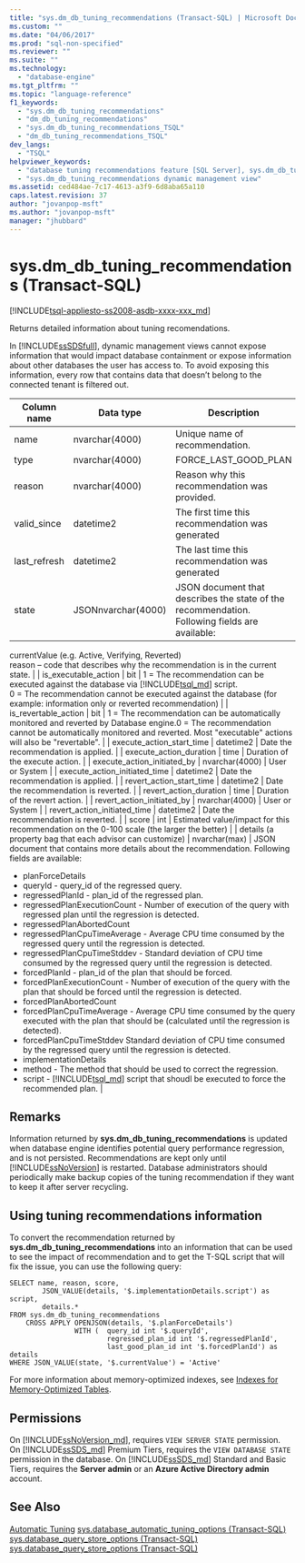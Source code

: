 ```yaml
---
title: "sys.dm_db_tuning_recommendations (Transact-SQL) | Microsoft Docs"
ms.custom: ""
ms.date: "04/06/2017"
ms.prod: "sql-non-specified"
ms.reviewer: ""
ms.suite: ""
ms.technology: 
  - "database-engine"
ms.tgt_pltfrm: ""
ms.topic: "language-reference"
f1_keywords: 
  - "sys.dm_db_tuning_recommendations"
  - "dm_db_tuning_recommendations"
  - "sys.dm_db_tuning_recommendations_TSQL"
  - "dm_db_tuning_recommendations_TSQL"
dev_langs: 
  - "TSQL"
helpviewer_keywords: 
  - "database tuning recommendations feature [SQL Server], sys.dm_db_tuning_recommendations dynamic management view"
  - "sys.dm_db_tuning_recommendations dynamic management view"
ms.assetid: ced484ae-7c17-4613-a3f9-6d8aba65a110
caps.latest.revision: 37
author: "jovanpop-msft"
ms.author: "jovanpop-msft"
manager: "jhubbard"
---
```

# sys.dm\_db\_tuning\_recommendations (Transact-SQL)
[!INCLUDE[tsql-appliesto-ss2008-asdb-xxxx-xxx_md](../../includes/tsql-appliesto-ss2008-asdb-xxxx-xxx-md.md)]

  Returns detailed information about tuning recomendations.  
  
 In [!INCLUDE[ssSDSfull](../../includes/sssdsfull-md.md)], dynamic management views cannot expose information that would impact database containment or expose information about other databases the user has access to. To avoid exposing this information, every row that contains data that doesn’t belong to the connected tenant is filtered out.

| **Column name** | **Data type** | **Description** |
| --- | --- | --- |
| name | nvarchar(4000) | Unique name of recommendation. |
| type | nvarchar(4000) | FORCE\_LAST\_GOOD\_PLAN |
| reason | nvarchar(4000) | Reason why this recommendation was provided. |
| valid\_since | datetime2 | The first time this recommendation was generated |
| last\_refresh | datetime2 | The last time this recommendation was generated |
| state | JSONnvarchar(4000) | JSON document that describes the state of the recommendation. Following fields are available:<br />
currentValue (e.g. Active, Verifying, Reverted)<br />
reason – code that describes why the recommendation is in the current state.
 |
| is\_executable\_action | bit | 1 = The recommendation can be executed against the database via [!INCLUDE[tsql_md](../../includes/tsql_md.md)] script.<br />0 = The recommendation cannot be executed against the database (for example: information only or reverted recommendation) |
| is\_revertable\_action | bit | 1 = The recommendation can be automatically monitored and reverted by Database engine.0 = The recommendation cannot be automatically monitored and reverted. Most &quot;executable&quot; actions will also be &quot;revertable&quot;. |
| execute\_action\_start\_time | datetime2 | Date the recommendation is applied. |
| execute\_action\_duration | time | Duration of the execute action. |
| execute\_action\_initiated\_by | nvarchar(4000) | User or System |
| execute\_action\_initiated\_time | datetime2 | Date the recommendation is applied. |
| revert\_action\_start\_time | datetime2 | Date the recommendation is reverted. |
| revert\_action\_duration | time | Duration of the revert action. |
| revert\_action\_initiated\_by | nvarchar(4000) | User or System |
| revert\_action\_initiated\_time | datetime2 | Date the recommendation is reverted. |
| score | int | Estimated value/impact for this recommendation on the 0-100 scale (the larger the better) |
| details (a property bag that each advisor can customize) | nvarchar(max) | JSON document that contains more details about the recommendation. Following fields are available:<br />
- planForceDetails<br />
 - queryId - query\_id of the regressed query.<br />
 - regressedPlanId - plan_id of the regressed plan.<br />
 - regressedPlanExecutionCount - Number of execution of the query with regressed plan until the regression is detected.<br />
 - regressedPlanAbortedCount<br />
 - regressedPlanCpuTimeAverage - Average CPU time consumed by the regressed query until the regression is detected.<br />
 - regressedPlanCpuTimeStddev - Standard deviation of CPU time consumed by the regressed query until the regression is detected.<br />
 - forcedPlanId - plan_id of the plan that should be forced.<br />
 - forcedPlanExecutionCount - Number of execution of the query with the plan that should be forced until the regression is detected.<br />
 - forcedPlanAbortedCount<br />
 - forcedPlanCpuTimeAverage - Average CPU time consumed by the query executed with the plan that should be (calculated until the regression is detected).<br />
 - forcedPlanCpuTimeStddev Standard deviation of CPU time consumed by the regressed query until the regression is detected.<br />
- implementationDetails<br />
 - method - The method that should be used to correct the regression.<br />
 - script - [!INCLUDE[tsql_md](../../includes/tsql_md.md)] script that shoudl be executed to force the recommended plan. |
  
## Remarks  
 Information returned by **sys.dm\_db\_tuning\_recommendations** is updated when database engine identifies potential query performance regression, and is not persisted. Recommendations are kept only until [!INCLUDE[ssNoVersion](../../includes/ssnoversion-md.md)] is restarted. Database administrators should periodically make backup copies of the tuning recommendation if they want to keep it after server recycling.  
  
## Using tuning recommendations information  
 To convert the recommendation returned by **sys.dm\_db\_tuning\_recommendations** into an information that can be used to see the impact of recommendation and to get the T-SQL script that will fix the issue, you can use the following query:  
 
```
SELECT name, reason, score,
		JSON_VALUE(details, '$.implementationDetails.script') as script,
		details.* 
FROM sys.dm_db_tuning_recommendations
	CROSS APPLY OPENJSON(details, '$.planForceDetails')
				WITH (	query_id int '$.queryId',
						regressed_plan_id int '$.regressedPlanId',
						last_good_plan_id int '$.forcedPlanId') as details
WHERE JSON_VALUE(state, '$.currentValue') = 'Active'
```
  
 For more information about memory-optimized indexes, see [Indexes for Memory-Optimized Tables](../../relational-databases/in-memory-oltp/indexes-for-memory-optimized-tables.md).
  
## Permissions  
On [!INCLUDE[ssNoVersion_md](../../includes/ssnoversion-md.md)], requires `VIEW SERVER STATE` permission.   
On [!INCLUDE[ssSDS_md](../../includes/sssds-md.md)] Premium Tiers, requires the `VIEW DATABASE STATE` permission in the database. On [!INCLUDE[ssSDS_md](../../includes/sssds-md.md)] Standard and Basic Tiers, requires the  **Server admin** or an **Azure Active Directory admin** account.  
  
## See Also  
 [Automatic Tuning](../../relational-databases/automatic-tuning/automatic-tuning.md)
 [sys.database_automatic_tuning_options &#40;Transact-SQL&#41;](../../relational-databases/system-catalog-views/sys-database-automatic-tuning-options-transact-sql.md)
 [sys.database_query_store_options &#40;Transact-SQL&#41;](../../relational-databases/system-catalog-views/sys-database-query-store-options-transact-sql.md)
 [sys.database_query_store_options &#40;Transact-SQL&#41;](../../relational-databases/system-catalog-views/sys-database-query-store-options-transact-sql.md)